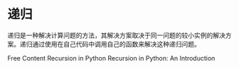 # 递归

递归是一种解决计算问题的方法，其解决方案取决于同一问题的较小实例的解决方案。递归通过使用在自己代码中调用自己的函数来解决这种递归问题。

<ResourceGroupTitle>Free Content</ResourceGroupTitle>
<BadgeLink colorScheme='yellow' badgeText='Read' href='https://www.geeksforgeeks.org/recursion/'>Recursion in Python</BadgeLink>
<BadgeLink colorScheme='yellow' badgeText='Read' href='https://realpython.com/python-recursion/'>Recursion in Python: An Introduction</BadgeLink>

